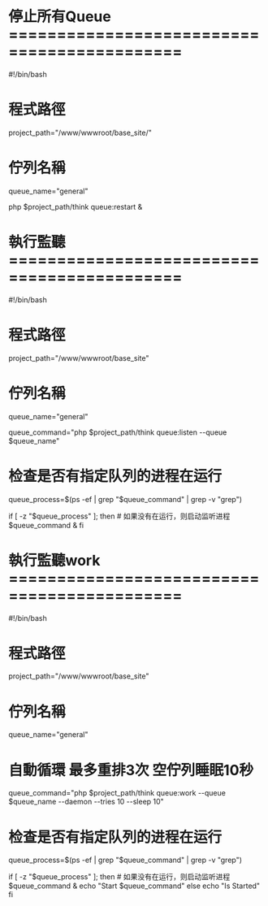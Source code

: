 # 停止所有Queue ============================================
#!/bin/bash
# 程式路徑
project_path="/www/wwwroot/base_site/"
# 佇列名稱
queue_name="general"

php $project_path/think queue:restart &


# 執行監聽 ============================================
#!/bin/bash

# 程式路徑
project_path="/www/wwwroot/base_site"
# 佇列名稱
queue_name="general"

queue_command="php $project_path/think queue:listen --queue $queue_name"
# 检查是否有指定队列的进程在运行
queue_process=$(ps -ef | grep "$queue_command" | grep -v "grep")

if [ -z "$queue_process" ]; then
    # 如果没有在运行，则启动监听进程
    $queue_command &
fi


# 執行監聽work ============================================
#!/bin/bash

# 程式路徑
project_path="/www/wwwroot/base_site"
# 佇列名稱
queue_name="general"

# 自動循環 最多重排3次 空佇列睡眠10秒
queue_command="php $project_path/think queue:work --queue $queue_name --daemon --tries 10 --sleep 10"
# 检查是否有指定队列的进程在运行
queue_process=$(ps -ef | grep "$queue_command" | grep -v "grep")

if [ -z "$queue_process" ]; then
    # 如果没有在运行，则启动监听进程
    $queue_command &
    echo "Start $queue_command"
else
    echo "Is Started"
fi



